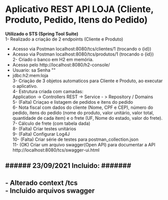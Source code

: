 # Aplicativo REST API LOJA (Cliente, Produto, Pedido, Itens do Pedido)
 <b>Utilizado o STS (Spring Tool Suite)</b><br>
  1- Realizado a criação de 2 endpoints (Cliente e Produto)
  * Acesso via Postman localhost:8080/tcs/clientes/1   (trocando o {id})
  * Acesso via Postman localhost:8080/tcs/produtos/1   (trocando o {id})<br>
  2- Criado o banco em  H2 em memória.
  * Acesso pelo http://localhost:8080/h2-console/   
  * Usuario: sa Senha ""
  * jdbc:h2:mem:loja<br>
  3- Criação de 3 objetos automaticos para Cliente e Produto, ao executar o aplicativo.<br>
  4- Estrutura criada com camadas:<br>
  Application -> Controllers REST -> Service - > Repository / Domains<br>
  5- (Falta) Criaçao e listagem de pedidos e itens do pedido<br>
  6- Nota fiscal com dados do cliente (Nome, CPF e CEP), número do pedido, itens do pedido (nome do produto, valor unitário, valor total, quantidade de cada item) e o frete (UF, Nome do estado, valor do frete).<br>
  7- Cálculo de frete (com tabela dada)<br>
  8- (Falta) Criar testes unitários<br>
  9- (Falta) Configurar Log4J<br>
  10- (Falta) Criar série de testes para postman_collection.json<br>
  11- (OK) Criar um arquivo swagger(Open API) para documentar a API<br>
      http://localhost:8080/tcs/swagger-ui.html<br>
  
  <h2> ###### 23/09/2021 Incluido: #######<h2>
  - Alterado context /tcs<br>
  - Incluido arquivos swagger<br>
  
